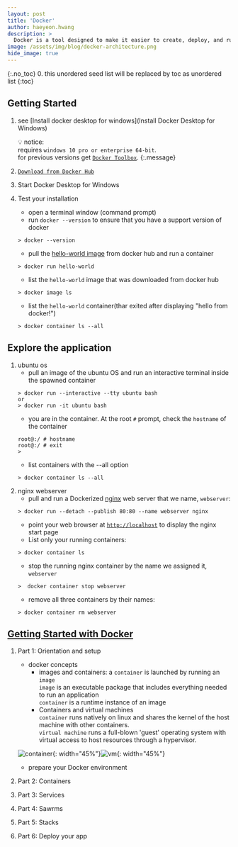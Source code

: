 ```yaml
---
layout: post
title: 'Docker' 
author: haeyeon.hwang
description: >
  Docker is a tool designed to make it easier to create, deploy, and run applications by using containers. Containers allow a developer to package up an application with all of the parts it needs, such as libraries and other dependencies, and ship it all out as one package. 
image: /assets/img/blog/docker-architecture.png
hide_image: true
---
```

{:.no_toc}
0. this unordered seed list will be replaced by toc as unordered list
{:toc}

## **Getting Started**  
1. see [Install docker desktop for windows](Install Docker Desktop for Windows)  

   💡 notice:  
   requires `windows 10 pro or enterprise 64-bit`.  
   for previous versions get [`Docker Toolbox`](https://docs.docker.com/toolbox/overview/).
   {:.message}

2. [`Download from Docker Hub`](https://hub.docker.com/editions/community/docker-ce-desktop-windows)
3. Start Docker Desktop for Windows
4. Test your installation
    * open a terminal window (command prompt)
    * run `docker --version` to ensure that you have a support version of docker
    ```shell
    > docker --version
    ```
    * pull the [hello-world image](https://hub.docker.com/r/library/hello-world/) from docker hub and run a container
    ```shell
    > docker run hello-world
    ```
    * list the `hello-world` image that was downloaded from docker hub
    ```shell
    > docker image ls
    ```
    * list the `hello-world` container(thar exited after displaying "hello from docker!")
    ```shell
    > docker container ls --all
    ```

## **Explore the application**
1. ubuntu os
    * pull an image of the ubuntu OS and run an interactive terminal inside the spawned container
    ```shell
    > docker run --interactive --tty ubuntu bash 
    or
    > docker run -it ubuntu bash
    ```
    * you are in the container. At the root `#` prompt, check the `hostname` of the container
    ```shell
    root@:/ # hostname
    root@:/ # exit
    >
    ```
    * list containers with the --all option
    ```shell
    > docker container ls --all
    ```
2. nginx webserver
    * pull and run a Dockerized [nginx](https://hub.docker.com/_/nginx/) web server that we name, `webserver`:
    ```shell
    > docker run --detach --publish 80:80 --name webserver nginx
    ```
    * point your web browser at [`http://localhost`](http://localhost) to display the nginx start page
    * List only your running containers:
    ```shell
    > docker container ls
    ```
    * stop the running nginx container by the name we assigned it, `webserver`
    ```shell
    >  docker container stop webserver
    ```
    * remove all three containers by their names:
    ```shell
    > docker container rm webserver
    ```

## **[Getting Started with Docker](https://docs.docker.com/get-started/)**
1. Part 1: Orientation and setup
   * docker concepts
     * images and containers: a `container` is launched by running an `image`  
       `image` is an executable package that includes everything needed to run an application  
       `container` is a runtime instance of an image  
     * Containers and virtual machines  
       `container` runs natively on linux and shares the kernel of the host machine with other containers.   
       `virtual machine` runs a full-blown 'guest' operating system with virtual access to host resources through a hypervisor.  

    ![container](https://docs.docker.com/images/Container%402x.png){: width="45%"}![vm](https://docs.docker.com/images/VM%402x.png){: width="45%"}
   * prepare your Docker environment
2. Part 2: Containers
3. Part 3: Services
4. Part 4: Sawrms
5. Part 5: Stacks
6. Part 6: Deploy your app

